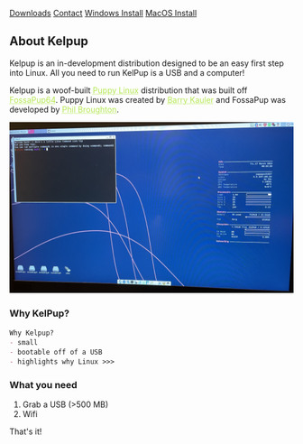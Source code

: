 <a href="../Instructions/Releases.md" class="btn"><span class="icon"></span>Downloads</a> <a href="../Contact/contact.md" class="btn"><span class="icon"></span>Contact</a> <a href="../Instructions/WindowsDownload.md" class="btn"><span class="icon"></span>Windows Install</a> <a href="../Instructions/MacDownload.md" class="btn"><span class="icon"></span>MacOS Install</a>

## About Kelpup
Kelpup is an in-development distribution designed to be an easy first step into Linux. All you need to run KelPup is a USB and a computer! 

Kelpup is a woof-built <a href="https://puppylinux.com/" style="color: #b5e853; text-decoration: underline;text-decoration-style: dotted;">Puppy Linux</a> distribution that was built off <a href="https://blog.puppylinux.com/fossapup64-release" style="color: #b5e853; text-decoration: underline;text-decoration-style: dotted;">FossaPup64</a>. Puppy Linux was created by <a href="https://bkhome.org/news/" style="color: #b5e853; text-decoration: underline;text-decoration-style: dotted;">Barry Kauler</a> and FossaPup was developed by <a href="https://github.com/mrfricks" style="color: #b5e853; text-decoration: underline;text-decoration-style: dotted;">Phil Broughton</a>.

<img src="IMG_5360.jpeg" alt="hi" class="inline"/>

### Why KelPup? 
```markdown
Why Kelpup?
- small
- bootable off of a USB
- highlights why Linux >>>
```

### What you need
1. Grab a USB (>500 MB)
2. Wifi

That's it!
